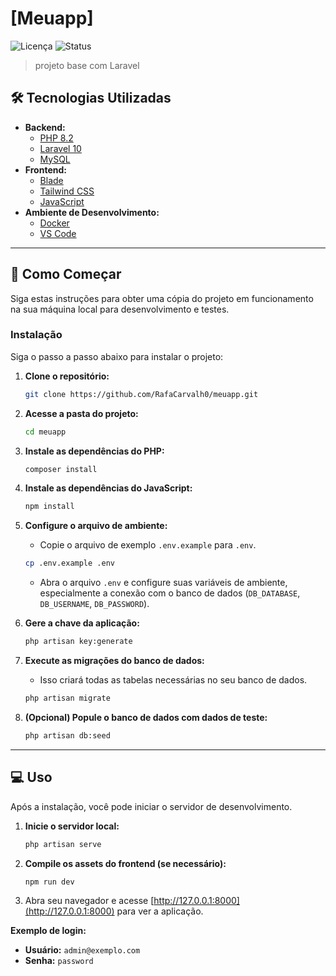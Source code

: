 # [Meuapp]

![Licença](https://img.shields.io/badge/licença-MIT-blue.svg)
![Status](https://img.shields.io/badge/status-em%20desenvolvimento-yellow.svg)

> projeto base com Laravel


## 🛠️ Tecnologias Utilizadas

* **Backend:**
    * [PHP 8.2](https://www.php.net/)
    * [Laravel 10](https://laravel.com/)
    * [MySQL](https://www.mysql.com/)
* **Frontend:**
    * [Blade](https://laravel.com/docs/10.x/blade)
    * [Tailwind CSS](https://tailwindcss.com/)
    * [JavaScript](https://developer.mozilla.org/pt-BR/docs/Web/JavaScript)
* **Ambiente de Desenvolvimento:**
    * [Docker](https://www.docker.com/)
    * [VS Code](https://code.visualstudio.com/)

---

## 🚀 Como Começar

Siga estas instruções para obter uma cópia do projeto em funcionamento na sua máquina local para desenvolvimento e testes.

### Instalação

Siga o passo a passo abaixo para instalar o projeto:

1.  **Clone o repositório:**
    ```bash
    git clone https://github.com/RafaCarvalh0/meuapp.git
    ```

2.  **Acesse a pasta do projeto:**
    ```bash
    cd meuapp
    ```

3.  **Instale as dependências do PHP:**
    ```bash
    composer install
    ```

4.  **Instale as dependências do JavaScript:**
    ```bash
    npm install
    ```

5.  **Configure o arquivo de ambiente:**
    * Copie o arquivo de exemplo `.env.example` para `.env`.
    ```bash
    cp .env.example .env
    ```
    * Abra o arquivo `.env` e configure suas variáveis de ambiente, especialmente a conexão com o banco de dados (`DB_DATABASE`, `DB_USERNAME`, `DB_PASSWORD`).

6.  **Gere a chave da aplicação:**
    ```bash
    php artisan key:generate
    ```

7.  **Execute as migrações do banco de dados:**
    * Isso criará todas as tabelas necessárias no seu banco de dados.
    ```bash
    php artisan migrate
    ```

8.  **(Opcional) Popule o banco de dados com dados de teste:**
    ```bash
    php artisan db:seed
    ```

---

## 💻 Uso

Após a instalação, você pode iniciar o servidor de desenvolvimento.

1.  **Inicie o servidor local:**
    ```bash
    php artisan serve
    ```

2.  **Compile os assets do frontend (se necessário):**
    ```bash
    npm run dev
    ```

3.  Abra seu navegador e acesse [http://127.0.0.1:8000](http://127.0.0.1:8000) para ver a aplicação.

**Exemplo de login:**
* **Usuário:** `admin@exemplo.com`
* **Senha:** `password`

